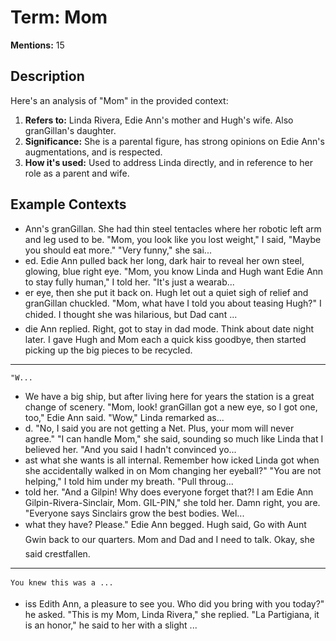 # Term: Mom

**Mentions:** 15

## Description

Here's an analysis of "Mom" in the provided context:

1.  **Refers to:** Linda Rivera, Edie Ann's mother and Hugh's wife. Also granGillan's daughter.
2.  **Significance:** She is a parental figure, has strong opinions on Edie Ann's augmentations, and is respected.
3.  **How it's used:** Used to address Linda directly, and in reference to her role as a parent and wife.

## Example Contexts

- Ann's granGillan. She had thin steel tentacles where her robotic left arm and leg used to be. 
    "Mom, you look like you lost weight," I said, "Maybe you should eat more." 
    "Very funny," she sai...
- ed. Edie Ann pulled back her long, dark hair to reveal her own steel, glowing, blue right eye.
    "Mom, you know Linda and Hugh want Edie Ann to stay fully human," I told her.
    "It's just a wearab...
- er eye, then she put it back on. Hugh let out a quiet sigh of relief and granGillan chuckled. 
    "Mom, what have I told you about teasing Hugh?" I chided. I thought she was hilarious, but Dad cant ...
- die Ann replied. 
    Right, got to stay in dad mode. Think about date night later. I gave Hugh and Mom each a quick kiss goodbye, then started picking up the big pieces to be recycled.

* * *

    "W...
-  We have a big ship, but after living here for years the station is a great change of scenery.
    "Mom, look! granGillan got a new eye, so I got one, too," Edie Ann said.
    "Wow," Linda remarked as...
- d. 
    "No, I said you are not getting a Net. Plus, your mom will never agree." 
    "I can handle Mom," she said, sounding so much like Linda that I believed her. "And you said I hadn't convinced yo...
- ast what she wants is all internal. Remember how icked Linda got when she accidentally walked in on Mom changing her eyeball?" 
    "You are not helping," I told him under my breath. 
    "Pull throug...
-  told her.
    "And a Gilpin! Why does everyone forget that?! I am Edie Ann Gilpin-Rivera-Sinclair, Mom. GIL-PIN," she told her. Damn right, you are. "Everyone says Sinclairs grow the best bodies. Wel...
-  what they have? Please." Edie Ann begged. 
    Hugh said, Go with Aunt Gwin back to our quarters. Mom and Dad and I need to talk.
    Okay, she said crestfallen.

* * *

    You knew this was a ...
- iss Edith Ann, a pleasure to see you. Who did you bring with you today?" he asked. 
    "This is my Mom, Linda Rivera," she replied. 
    "La Partigiana, it is an honor," he said to her with a slight ...
